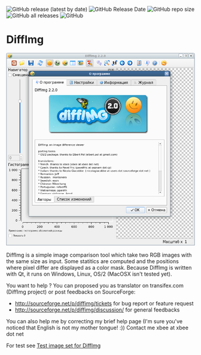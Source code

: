 ![GitHub release (latest by date)](https://img.shields.io/github/v/release/ImageProcessing-ElectronicPublications/diffimg)
![GitHub Release Date](https://img.shields.io/github/release-date/ImageProcessing-ElectronicPublications/diffimg)
![GitHub repo size](https://img.shields.io/github/repo-size/ImageProcessing-ElectronicPublications/diffimg)
![GitHub all releases](https://img.shields.io/github/downloads/ImageProcessing-ElectronicPublications/diffimg/total)
![GitHub](https://img.shields.io/github/license/ImageProcessing-ElectronicPublications/diffimg)

# DiffImg

![screen](diffimg.png)

DiffImg is a simple image comparison tool which take two RGB images with the same size as input. Some statitics are computed and the positions where pixel differ are displayed as a color mask.
Because DiffImg is written with Qt, it runs on Windows, Linux, OS/2 (MacOSX isn't tested yet).

You want to help ? You can proposed you as translator on transifex.com (DiffImg project) or post feedbacks on SourceForge:
- http://sourceforge.net/p/diffimg/tickets for bug report or feature request
- http://sourceforge.net/p/diffimg/discussion/ for general feedbacks

You can also help me by correcting my brief help page (I'm sure you've noticed that English is not my mother tongue! :)) Contact me xbee at xbee dot net

For test see [Test image set for DiffImg](https://github.com/ImageProcessing-ElectronicPublications/diffimg-images-test)
